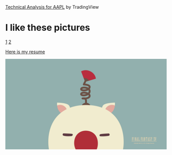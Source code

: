<!-- TradingView Widget BEGIN -->
<div class="tradingview-widget-container">
  <div class="tradingview-widget-container__widget"></div>
  <div class="tradingview-widget-copyright"><a href="https://www.tradingview.com/symbols/NASDAQ-AAPL/technicals/" rel="noopener" target="_blank"><span class="blue-text">Technical Analysis for AAPL</span></a> by TradingView</div>
  <script type="text/javascript" src="https://s3.tradingview.com/external-embedding/embed-widget-technical-analysis.js" async>
  {
  "interval": "1m",
  "width": 425,
  "isTransparent": false,
  "height": 450,
  "symbol": "NASDAQ:AAPL",
  "showIntervalTabs": true,
  "locale": "en",
  "colorTheme": "dark"
}
  </script>
</div>
<!-- TradingView Widget END -->

# I like these pictures

[1](https://www.nature.com/immersive/d41586-021-00095-y/assets/3TP4N718ac/2021-01-xx_jan-iom_tree-of-life_sh-1080x1440.jpeg)
[2](https://www.larvalabs.com/cryptopunks/details/7804)

[Here is my resume](https://deaven1013.github.io/testsite/resume.html)

![Here is a profile pic i use frequently!](/323272.jpg)
